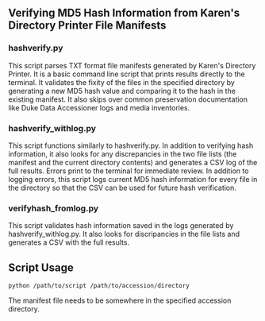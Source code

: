 ## Verifying MD5 Hash Information from Karen's Directory Printer File Manifests

### hashverify.py
This script parses TXT format file manifests generated by Karen's Directory Printer. It is a basic command line script that prints results directly to the terminal. 
It validates the fixity of the files in the specified directory by generating a new MD5 hash value and comparing it to the hash in the existing manifest.
It also skips over common preservation documentation like Duke Data Accessioner logs and media inventories. 

### hashverify_withlog.py
This script functions similarly to hashverify.py. In addition to verifying hash information, it also looks for any discrepancies in the two file lists (the manifest and the current directory contents) and generates a CSV log of the full results. Errors print to the terminal for immediate review.
In addition to logging errors, this script logs current MD5 hash information for every file in the directory so that the CSV can be used for future hash verification.

### verifyhash_fromlog.py
This script validates hash information saved in the logs generated by hashverify_withlog.py. It also looks for discripancies in the file lists and generates a CSV with the full results.

## Script Usage

`python /path/to/script /path/to/accession/directory`

The manifest file needs to be somewhere in the specified accession directory.
